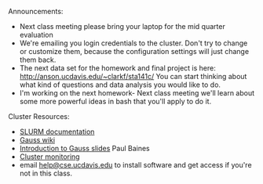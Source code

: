 Announcements:

- Next class meeting please bring your laptop for the mid quarter evaluation
- We're emailing you login credentials to the cluster. Don't try to change or customize them, because the configuration settings will just change them back.
- The next data set for the homework and final project is here: http://anson.ucdavis.edu/~clarkf/sta141c/ You can start thinking about what kind of questions and data analysis you would like to do.
- I'm working on the next homework- Next class meeting we'll learn about some more powerful ideas in bash that you'll apply to do it.

Cluster Resources:

- [SLURM documentation](https://slurm.schedmd.com/)
- [Gauss wiki](https://wiki.cse.ucdavis.edu/support/systems/gauss)
- [Introduction to Gauss slides](https://wiki.cse.ucdavis.edu/_media/support/systems/intro_to_gauss_slides.pdf) Paul Baines
- [Cluster monitoring](http://stats.cse.ucdavis.edu/ganglia/)
- email help@cse.ucdavis.edu to install software and get access if you're not in this class.

